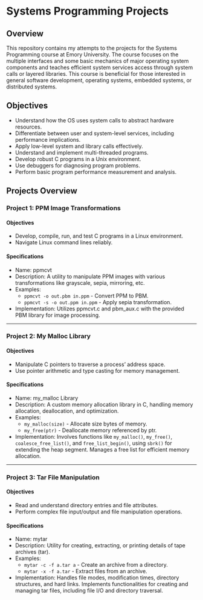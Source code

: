 # Systems Programming Projects
## Overview
This repository contains my attempts to the projects for the Systems Programming course at Emory University. The course focuses on the multiple interfaces and some basic mechanics of major operating system components and teaches efficient system services access through system calls or layered libraries. This course is beneficial for those interested in general software development, operating systems, embedded systems, or distributed systems.
## Objectives
- Understand how the OS uses system calls to abstract hardware resources.
- Differentiate between user and system-level services, including performance implications.
- Apply low-level system and library calls effectively.
- Understand and implement multi-threaded programs.
- Develop robust C programs in a Unix environment.
- Use debuggers for diagnosing program problems.
- Perform basic program performance measurement and analysis.

## Projects Overview
### Project 1: PPM Image Transformations
#### Objectives
- Develop, compile, run, and test C programs in a Linux environment.
- Navigate Linux command lines reliably.
#### Specifications
- Name: ppmcvt
- Description: A utility to manipulate PPM images with various transformations like grayscale, sepia, mirroring, etc.
- Examples:
  - `ppmcvt -o out.pbm in.ppm` - Convert PPM to PBM.
  - `ppmcvt -s -o out.ppm in.ppm` - Apply sepia transformation.
- Implementation: Utilizes ppmcvt.c and pbm_aux.c with the provided PBM library for image processing.

---

### Project 2: My Malloc Library
#### Objectives
- Manipulate C pointers to traverse a process’ address space.
- Use pointer arithmetic and type casting for memory management.

#### Specifications
- Name: my_malloc Library
- Description: A custom memory allocation library in C, handling memory allocation, deallocation, and optimization.
- Examples:
  - `my_malloc(size)` - Allocate size bytes of memory.
  - `my_free(ptr)` - Deallocate memory referenced by ptr.
- Implementation: Involves functions like `my_malloc()`, `my_free()`, `coalesce_free_list()`, and `free_list_begin()`, using `sbrk()` for extending the heap segment. Manages a free list for efficient memory allocation.

---

### Project 3: Tar File Manipulation
#### Objectives
- Read and understand directory entries and file attributes.
- Perform complex file input/output and file manipulation operations.

#### Specifications
- Name: mytar
- Description: Utility for creating, extracting, or printing details of tape archives (tar).
- Examples:
  - `mytar -c -f a.tar a` - Create an archive from a directory.
  - `mytar -x -f a.tar` - Extract files from an archive.
- Implementation: Handles file modes, modification times, directory structures, and hard links. Implements functionalities for creating and managing tar files, including file I/O and directory traversal.
